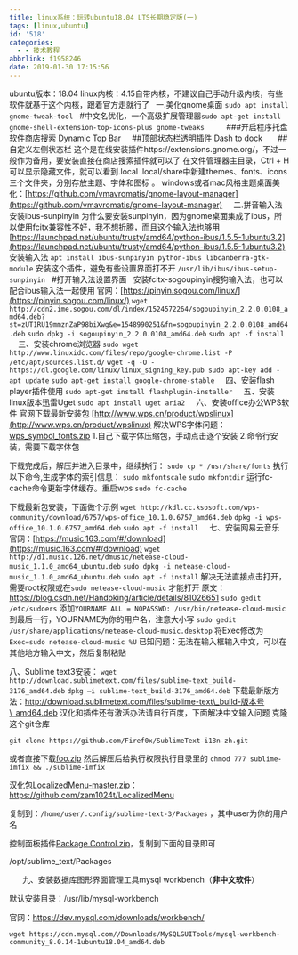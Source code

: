```yaml
---
title: linux系统：玩转ubuntu18.04 LTS长期稳定版(一)
tags: [linux,ubuntu]
id: '518'
categories:
  - - 技术教程
abbrlink: f1958246
date: 2019-01-30 17:15:56
---
```


ubuntu版本：18.04 linux内核：4.15自带内核，不建议自己手动升级内核，有些软件就基于这个内核，跟着官方走就行了   一.美化gnome桌面 `sudo apt install gnome-tweak-tool`   #中文名优化，一个高级扩展管理器`sudo apt-get install gnome-shell-extension-top-icons-plus gnome-tweaks`          ###开启程序托盘 软件商店搜索 Dynamic Top Bar     ##顶部状态栏透明插件 Dash to dock       ##自定义左侧状态栏 这个是在线安装插件https://extensions.gnome.org/，不过一般作为备用，要安装直接在商店搜索插件就可以了 在文件管理器主目录，Ctrl + H可以显示隐藏文件，就可以看到.local .local/share中新建themes、fonts、icons 三个文件夹，分别存放主题、字体和图标 。 windows或者mac风格主题桌面美化：[https://github.com/vmavromatis/gnome-layout-manager](https://github.com/vmavromatis/gnome-layout-manager)     二.拼音输入法 安装ibus-sunpinyin 为什么要安装sunpinyin，因为gnome桌面集成了ibus，所以使用fcitx兼容性不好，我不想折腾，而且这个输入法也够用 [https://launchpad.net/ubuntu/trusty/amd64/python-ibus/1.5.5-1ubuntu3.2](https://launchpad.net/ubuntu/trusty/amd64/python-ibus/1.5.5-1ubuntu3.2) 安装输入法 `apt install ibus-sunpinyin python-ibus libcanberra-gtk-module` 安装这个插件，避免有些设置界面打不开 `/usr/lib/ibus/ibus-setup-sunpinyin`   #打开输入法设置界面   安装fcitx-sogoupinyin搜狗输入法，也可以配合ibus输入法一起使用 官网：[https://pinyin.sogou.com/linux/](https://pinyin.sogou.com/linux/) `wget  http://cdn2.ime.sogou.com/dl/index/1524572264/sogoupinyin_2.2.0.0108_amd64.deb?st=zUT1RU19mmznZaP98biXwg&e=1548990251&fn=sogoupinyin_2.2.0.0108_amd64.deb` `sudo dpkg -i sogoupinyin_2.2.0.0108_amd64.deb` `sudo apt -f install`       三、安装chrome浏览器 `sudo wget http://www.linuxidc.com/files/repo/google-chrome.list -P /etc/apt/sources.list.d/` `wget -q -O - https://dl.google.com/linux/linux_signing_key.pub sudo apt-key add -` `apt update` `sudo apt-get install google-chrome-stable`     四、安装flash player插件使用 `sudo apt-get install flashplugin-installer`     五、安装linux版本迅雷Uget `sudo apt install uget aria2`     六、安装office办公WPS软件 官网下载最新安装包 [http://www.wps.cn/product/wpslinux](http://www.wps.cn/product/wpslinux) 解决WPS字体问题：[wps\_symbol\_fonts.zip](https://post.332b.com/wp-content/uploads/2018/12/wps_symbol_fonts.zip) 1.自己下载字体压缩包，手动点击逐个安装 2.命令行安装，需要下载字体包

下载完成后，解压并进入目录中，继续执行： `sudo cp * /usr/share/fonts` 执行以下命令,生成字体的索引信息： `sudo mkfontscale` `sudo mkfontdir` 运行fc-cache命令更新字体缓存。重启wps `sudo fc-cache`

下载最新包安装，下面做个示例 `wget http://kdl.cc.ksosoft.com/wps-community/download/6757/wps-office_10.1.0.6757_amd64.deb` `dpkg -i wps-office_10.1.0.6757_amd64.deb` `sudo apt -f install`     七、安装网易云音乐 官网：[https://music.163.com/#/download](https://music.163.com/#/download) `wget http://d1.music.126.net/dmusic/netease-cloud-music_1.1.0_amd64_ubuntu.deb` `sudo dpkg -i netease-cloud-music_1.1.0_amd64_ubuntu.deb` `sudo apt -f install` 解决无法直接点击打开，需要root权限或在`sudo netease-cloud-music` 才能打开 原文：https://blog.csdn.net/Handoking/article/details/81026651 `sudo gedit /etc/sudoers` 添加`YOURNAME ALL = NOPASSWD: /usr/bin/netease-cloud-music`到最后一行，YOURNAME为你的用户名，注意大小写 `sudo gedit /usr/share/applications/netease-cloud-music.desktop` 将Exec修改为`Exec=sudo netease-cloud-music %U` 已知问题：无法在输入框输入中文，可以在其他地方输入中文，然后复制粘贴    

八、Sublime text3安装： `wget http://download.sublimetext.com/files/sublime-text_build-3176_amd64.deb` `dpkg –i sublime-text_build-3176_amd64.deb` 下载最新版方法：http://download.sublimetext.com/files/sublime-text\_build-版本号\_amd64.deb 汉化和插件还有激活办法请自行百度，下面解决中文输入问题 克隆这个git仓库

```
git clone https://github.com/Firef0x/SublimeText-i18n-zh.git
```

或者直接下载[foo.zip](https://post.332b.com/wp-content/uploads/2019/01/foo.zip) 然后解压后给执行权限执行目录里的 `chmod 777 sublime-imfix && ./sublime-imfix`

汉化包[LocalizedMenu-master.zip](https://post.332b.com/wp-content/uploads/2019/01/LocalizedMenu-master.zip)：https://github.com/zam1024t/LocalizedMenu

复制到：`/home/user/.config/sublime-text-3/Packages` ，其中user为你的用户名

控制面板插件[Package Control.zip](https://post.332b.com/wp-content/uploads/2019/01/Package-Control.zip)，复制到下面的目录即可

/opt/sublime\_text/Packages

      九、安装数据库图形界面管理工具mysql workbench（**非中文软件**）

默认安装目录：/usr/lib/mysql-workbench

官网：https://dev.mysql.com/downloads/workbench/

```
wget https://cdn.mysql.com//Downloads/MySQLGUITools/mysql-workbench-community_8.0.14-1ubuntu18.04_amd64.deb
```